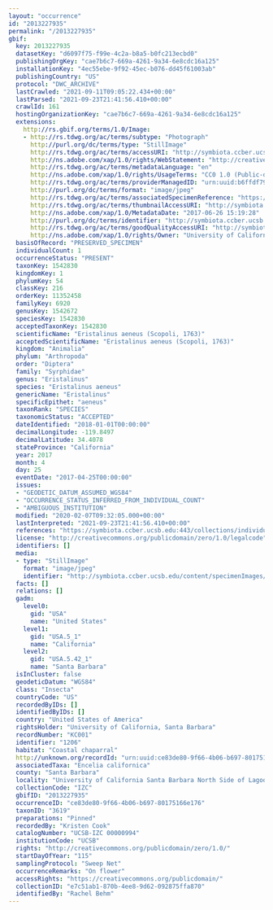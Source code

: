 ```yaml
---
layout: "occurrence"
id: "2013227935"
permalink: "/2013227935"
gbif:
  key: 2013227935
  datasetKey: "d6097f75-f99e-4c2a-b8a5-b0fc213ecbd0"
  publishingOrgKey: "cae7b6c7-669a-4261-9a34-6e8cdc16a125"
  installationKey: "4ec55ebe-9f92-45ec-b076-dd45f61003ab"
  publishingCountry: "US"
  protocol: "DWC_ARCHIVE"
  lastCrawled: "2021-09-11T09:05:22.434+00:00"
  lastParsed: "2021-09-23T21:41:56.410+00:00"
  crawlId: 161
  hostingOrganizationKey: "cae7b6c7-669a-4261-9a34-6e8cdc16a125"
  extensions:
    http://rs.gbif.org/terms/1.0/Image:
    - http://rs.tdwg.org/ac/terms/subtype: "Photograph"
      http://purl.org/dc/terms/type: "StillImage"
      http://rs.tdwg.org/ac/terms/accessURI: "http://symbiota.ccber.ucsb.edu/content/specimenImages/UCSB_IZC/UCSB-IZC00000/UCSB-IZC_00000994_1498515568_lg.jpg"
      http://ns.adobe.com/xap/1.0/rights/WebStatement: "http://creativecommons.org/publicdomain/zero/1.0/"
      http://rs.tdwg.org/ac/terms/metadataLanguage: "en"
      http://ns.adobe.com/xap/1.0/rights/UsageTerms: "CC0 1.0 (Public-domain)"
      http://rs.tdwg.org/ac/terms/providerManagedID: "urn:uuid:b6ffdf79-64ca-472e-bc52-04a37f9f194d"
      http://purl.org/dc/terms/format: "image/jpeg"
      http://rs.tdwg.org/ac/terms/associatedSpecimenReference: "https://symbiota.ccber.ucsb.edu:443/collections/individual/index.php?occid=1206"
      http://rs.tdwg.org/ac/terms/thumbnailAccessURI: "http://symbiota.ccber.ucsb.edu/content/specimenImages/UCSB_IZC/UCSB-IZC00000/UCSB-IZC_00000994_1498515568_tn.jpg"
      http://ns.adobe.com/xap/1.0/MetadataDate: "2017-06-26 15:19:28"
      http://purl.org/dc/terms/identifier: "http://symbiota.ccber.ucsb.edu/content/specimenImages/UCSB_IZC/UCSB-IZC00000/UCSB-IZC_00000994_1498515568_lg.jpg"
      http://rs.tdwg.org/ac/terms/goodQualityAccessURI: "http://symbiota.ccber.ucsb.edu/content/specimenImages/UCSB_IZC/UCSB-IZC00000/UCSB-IZC_00000994_1498515568.jpg"
      http://ns.adobe.com/xap/1.0/rights/Owner: "University of California, Santa Barbara"
  basisOfRecord: "PRESERVED_SPECIMEN"
  individualCount: 1
  occurrenceStatus: "PRESENT"
  taxonKey: 1542830
  kingdomKey: 1
  phylumKey: 54
  classKey: 216
  orderKey: 11352458
  familyKey: 6920
  genusKey: 1542672
  speciesKey: 1542830
  acceptedTaxonKey: 1542830
  scientificName: "Eristalinus aeneus (Scopoli, 1763)"
  acceptedScientificName: "Eristalinus aeneus (Scopoli, 1763)"
  kingdom: "Animalia"
  phylum: "Arthropoda"
  order: "Diptera"
  family: "Syrphidae"
  genus: "Eristalinus"
  species: "Eristalinus aeneus"
  genericName: "Eristalinus"
  specificEpithet: "aeneus"
  taxonRank: "SPECIES"
  taxonomicStatus: "ACCEPTED"
  dateIdentified: "2018-01-01T00:00:00"
  decimalLongitude: -119.8497
  decimalLatitude: 34.4078
  stateProvince: "California"
  year: 2017
  month: 4
  day: 25
  eventDate: "2017-04-25T00:00:00"
  issues:
  - "GEODETIC_DATUM_ASSUMED_WGS84"
  - "OCCURRENCE_STATUS_INFERRED_FROM_INDIVIDUAL_COUNT"
  - "AMBIGUOUS_INSTITUTION"
  modified: "2020-02-07T09:32:05.000+00:00"
  lastInterpreted: "2021-09-23T21:41:56.410+00:00"
  references: "https://symbiota.ccber.ucsb.edu:443/collections/individual/index.php?occid=1206"
  license: "http://creativecommons.org/publicdomain/zero/1.0/legalcode"
  identifiers: []
  media:
  - type: "StillImage"
    format: "image/jpeg"
    identifier: "http://symbiota.ccber.ucsb.edu/content/specimenImages/UCSB_IZC/UCSB-IZC00000/UCSB-IZC_00000994_1498515568_lg.jpg"
  facts: []
  relations: []
  gadm:
    level0:
      gid: "USA"
      name: "United States"
    level1:
      gid: "USA.5_1"
      name: "California"
    level2:
      gid: "USA.5.42_1"
      name: "Santa Barbara"
  isInCluster: false
  geodeticDatum: "WGS84"
  class: "Insecta"
  countryCode: "US"
  recordedByIDs: []
  identifiedByIDs: []
  country: "United States of America"
  rightsHolder: "University of California, Santa Barbara"
  recordNumber: "KC001"
  identifier: "1206"
  habitat: "Coastal chaparral"
  http://unknown.org/recordId: "urn:uuid:ce83de80-9f66-4b06-b697-80175166e176"
  associatedTaxa: "Encelia californica"
  county: "Santa Barbara"
  locality: "University of California Santa Barbara North Side of Lagoon Island"
  collectionCode: "IZC"
  gbifID: "2013227935"
  occurrenceID: "ce83de80-9f66-4b06-b697-80175166e176"
  taxonID: "3619"
  preparations: "Pinned"
  recordedBy: "Kristen Cook"
  catalogNumber: "UCSB-IZC 00000994"
  institutionCode: "UCSB"
  rights: "http://creativecommons.org/publicdomain/zero/1.0/"
  startDayOfYear: "115"
  samplingProtocol: "Sweep Net"
  occurrenceRemarks: "On flower"
  accessRights: "https://creativecommons.org/publicdomain/"
  collectionID: "e7c51ab1-870b-4ee8-9d62-092875ffa870"
  identifiedBy: "Rachel Behm"
---
```


